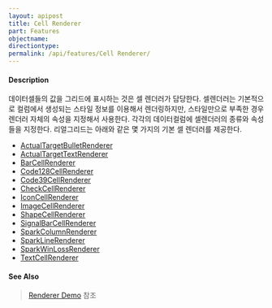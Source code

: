 ```yaml
---
layout: apipost
title: Cell Renderer
part: Features
objectname: 
directiontype: 
permalink: /api/features/Cell Renderer/
---
```


#### Description

데이터셀들의 값을 그리드에 표시하는 것은 셀 렌더러가 담당한다. 셀렌더러는 기본적으로 컬럼에서 생성되는 스타일 정보를 이용해서 렌더링하지만, 스타일만으로 부족한 경우 렌더러 자체의 속성을 지정해서 사용한다. 각각의 데이터컬럼에 셀렌더러의 종류와 속성들을 지정한다. 리얼그리드는 아래와 같은 몇 가지의 기본 셀 렌더러를 제공한다.

* [ActualTargetBulletRenderer](/api/types/ActualTargetBulletRenderer)  
* [ActualTargetTextRenderer](/api/types/ActualTargetTextRenderer)  
* [BarCellRenderer](/api/types/BarCellRenderer)  
* [Code128CellRenderer](/api/types/Code128CellRenderer)  
* [Code39CellRenderer](/api/types/Code39CellRenderer)  
* [CheckCellRenderer](/api/types/CheckCellRenderer)   
* [IconCellRenderer](/api/types/IconCellRenderer)  
* [ImageCellRenderer](/api/types/ImageCellRenderer)  
* [ShapeCellRenderer](/api/types/ShapeCellRenderer)  
* [SignalBarCellRenderer](/api/types/SignalBarCellRenderer)  
* [SparkColumnRenderer](/api/types/SparkColumnRenderer)  
* [SparkLineRenderer](/api/types/SparkLineRenderer)  
* [SparkWinLossRenderer](/api/types/SparkWinLossRenderer)  
* [TextCellRenderer](/api/types/TextCellRenderer)  

#### See Also

> [Renderer Demo](http://demo.realgrid.net/Demo/RendererConcept) 참조
